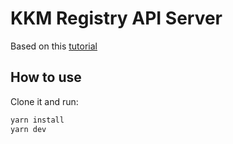 # KKM Registry API Server

Based on this [tutorial](https://www.youtube.com/watch?v=7UQBMb8ZpuE)

## How to use

Clone it and run:

```sh
yarn install
yarn dev
```
